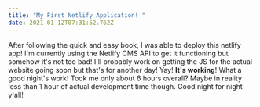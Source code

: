 ```yaml
---
title: "My First Netlify Application! "
date: 2021-01-12T07:31:52.762Z
---
```

After following the quick and easy book, I was able to deploy this netlify app! I'm currently using the Netlify CMS API to get it functioning but somehow it's not too bad! I'll probably work on getting the JS for the actual website going soon but that's for another day! Yay! **It's working**! What a good night's work! Took me only about 6 hours overall? Maybe in reality less than 1 hour of actual development time though. Good night for night y'all!